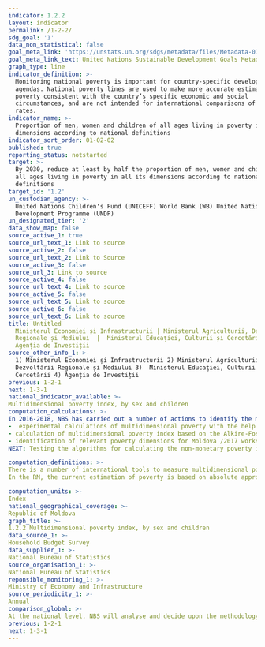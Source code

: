 ```yaml
---
indicator: 1.2.2
layout: indicator
permalink: /1-2-2/
sdg_goal: '1'
data_non_statistical: false
goal_meta_link: 'https://unstats.un.org/sdgs/metadata/files/Metadata-01-02-01.pdf '
goal_meta_link_text: United Nations Sustainable Development Goals Metadata (PDF 894 KB)
graph_type: line
indicator_definition: >-
  Monitoring national poverty is important for country-specific development
  agendas. National poverty lines are used to make more accurate estimates of
  poverty consistent with the country’s specific economic and social
  circumstances, and are not intended for international comparisons of poverty
  rates.
indicator_name: >-
  Proportion of men, women and children of all ages living in poverty in all its
  dimensions according to national definitions
indicator_sort_order: 01-02-02
published: true
reporting_status: notstarted
target: >-
  By 2030, reduce at least by half the proportion of men, women and children of
  all ages living in poverty in all its dimensions according to national
  definitions
target_id: '1.2'
un_custodian_agency: >-
  United Nations Children's Fund (UNICEFF) World Bank (WB) United Nations
  Development Programme (UNDP)
un_designated_tier: '2'
data_show_map: false
source_active_1: true
source_url_text_1: Link to source
source_active_2: false
source_url_text_2: Link to Source
source_active_3: false
source_url_3: Link to source
source_active_4: false
source_url_text_4: Link to source
source_active_5: false
source_url_text_5: Link to source
source_active_6: false
source_url_text_6: Link to source
title: Untitled
  Ministerul Economiei și Infrastructurii | Ministerul Agriculturii, Dezvoltării
  Regionale și Mediului  |  Ministerul Educaţiei, Culturii și Cercetării |
  Agenția de Investiții
source_other_info_1: >-
  1) Ministerul Economiei și Infrastructurii 2) Ministerul Agriculturii,
  Dezvoltării Regionale și Mediului 3)  Ministerul Educaţiei, Culturii și
  Cercetării 4) Agenția de Investiții
previous: 1-2-1
next: 1-3-1
national_indicator_available: >-
Multidimensional poverty index, by sex and children
computation_calculations: >-
In 2016-2018, NBS has carried out a number of actions to identify the main non-monetary deprivations in the country's context: 
-  experimental calculations of multidimensional poverty with the help of AROPE indicator, the poverty risk rate or that of social exclusion (with some changes in the calculation methodology of the 3 dimensions of AROPE)/2016
- calculation of multidimensional poverty index based on the Alkire-Foster methodology developed by the professors from Oxford University/2016
- identification of relevant poverty dimensions for Moldova /2017 workshop with data users/,/2018 household survey to validate the dimensions/
NEXT: Testing the algorithms for calculating the non-monetary poverty indicators: MPI, AROPE, including of multi-dimensional poverty of children 

computation_definitions: >-
There is a number of international tools to measure multidimensional poverty, among which AROPE (Eurostat) and Alkire-Foster (Oxford Univer.) 
In the RM, the current estimation of poverty is based on absolute approach and consumption expenditures is the main indicator used to measure population wellbeing. But the monetary poverty should be completed with multidimensional poverty to describe as accurately as possible the poverty situation.

computation_units: >-
Index
national_geographical_coverage: >-
Republic of Moldova
graph_title: >-
1.2.2 Multidimensional poverty index, by sex and children 
data_source_1: >-
Household Budget Survey 
data_supplier_1: >-
National Bureau of Statistics
source_organisation_1: >-
National Bureau of Statistics
reponsible_monitoring_1: >-
Ministry of Economy and Infrastructure
source_periodicity_1: >-
Annual
comparison_global: >-
At the national level, NBS will analyse and decide upon the methodology for calculating the multidimensional poverty 
previous: 1-2-1
next: 1-3-1
---
```

